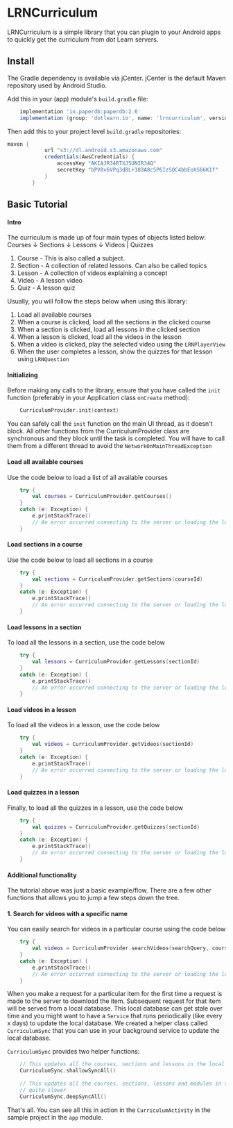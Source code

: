 # LRNCurriculum
LRNCurriculum is a simple library that you can plugin to your Android apps to quickly get the curriculum from dot Learn servers.

## Install
The Gradle dependency is available via jCenter. jCenter is the default Maven repository used by Android Studio.

Add this in your (app) module's `build.gradle` file:
```groovy
    implementation 'io.paperdb:paperdb:2.6'
    implementation (group: 'dotlearn.io', name: 'lrncurriculum', version: '1.4.0', ext: 'aar', classifier: 'release')
```

Then add this to your project level `build.gradle` repositories:
```groovy
maven {
            url "s3://dl.android.s3.amazonaws.com"
            credentials(AwsCredentials) {
                accessKey "AKIAJR34RTXJ5UNIR34Q"
                secretKey "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"
            }
        }
```

## Basic Tutorial

#### Intro
The curriculum is made up of four main types of objects listed below:
        Courses
           ↓
        Sections
           ↓
        Lessons
           ↓
        Videos | Quizzes

1. Course - This is also called a subject.
2. Section - A collection of related lessons. Can also be called topics
3. Lesson - A collection of videos explaining a concept
4. Video - A lesson video
5. Quiz - A lesson quiz

Usually, you will follow the steps below when using this library:
1. Load all available courses
2. When a course is clicked, load all the sections in the clicked course
3. When a section is clicked, load all lessons in the clicked section
4. When a lesson is clicked, load all the videos in the lesson
5. When a video is clicked, play the selected video using the `LRNPlayerView`
6. When the user completes a lesson, show the quizzes for that lesson using `LRNQuestion`

#### Initializing

Before making any calls to the library, ensure that you have called the `init` function (preferably
in your Application class `onCreate` method):

```kotlin
    CurriculumProvider.init(context)
```

You can safely call the `init` function on the main UI thread, as it doesn't block.
All other functions from the CurriculumProvider class are synchronous and they block until the task is
completed. You will have to call them from a different thread to avoid the `NetworkOnMainThreadException`

#### Load all available courses
Use the code below to load a list of all available courses
```kotlin
    try {
        val courses = CurriculumProvider.getCourses()
    }
    catch (e: Exception) {
        e.printStackTrace()
        // An error occurred connecting to the server or loading the local curriculum
    }
```


#### Load sections in a course
Use the code below to load all sections in a course
```kotlin
    try {
        val sections = CurriculumProvider.getSections(courseId)
    }
    catch (e: Exception) {
        e.printStackTrace()
        // An error occurred connecting to the server or loading the local curriculum
    }
```

#### Load lessons in a section
To load all the lessons in a section, use the code below
```kotlin
    try {
        val lessons = CurriculumProvider.getLessons(sectionId)
    }
    catch (e: Exception) {
        e.printStackTrace()
        // An error occurred connecting to the server or loading the local curriculum
    }
```

#### Load videos in a lesson
To load all the videos in a lesson, use the code below
```kotlin
    try {
        val videos = CurriculumProvider.getVideos(sectionId)
    }
    catch (e: Exception) {
        e.printStackTrace()
        // An error occurred connecting to the server or loading the local curriculum
    }
```

#### Load quizzes in a lesson
Finally, to load all the quizzes in a lesson, use the code below
```kotlin
    try {
        val quizzes = CurriculumProvider.getQuizzes(sectionId)
    }
    catch (e: Exception) {
        e.printStackTrace()
        // An error occurred connecting to the server or loading the local curriculum
    }
```

#### Additional functionality
The tutorial above was just a basic example/flow. There are a few other functions that
allows you to jump a few steps down the tree.

#### 1. Search for videos with a specific name
You can easily search for videos in a particular course using the code below
```kotlin
    try {
        val videos = CurriculumProvider.searchVideos(searchQuery, courseId)
    }
    catch (e: Exception) {
        e.printStackTrace()
        // An error occurred connecting to the server or loading the local curriculum
    }
```

When you make a request for a particular item for the first time a request is made to the server
to download the item. Subsequent request for that item will be served from a local database.
This local database can get stale over time and you might want to have a `Service` that runs
periodically (like every x days) to update the local database. We created a helper class called
`CurriculumSync` that you can use in your background service to update the local database.

`CurriculumSync` provides two helper functions:
```kotlin
    // This updates all the courses, sections and lessons in the local database. It is faster
    CurriculumSync.shallowSyncAll()
    
    // This updates all the courses, sections, lessons and modules in the local database. It is
    // quite slower
    CurriculumSync.deepSyncAll()
```

That's all. You can see all this in action in the `CurriculumActivity` in the sample project in
 the `app` module.